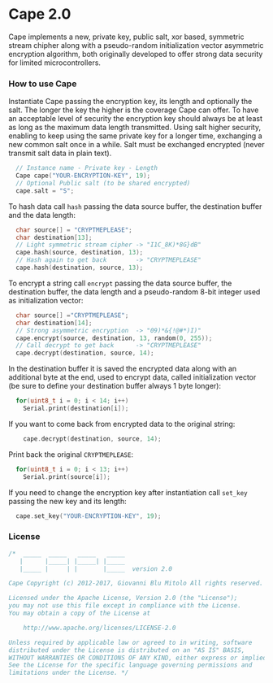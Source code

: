 Cape 2.0
====
Cape implements a new, private key, public salt, xor based, symmetric stream chipher along with a pseudo-random initialization vector asymmetric encryption algorithm, both originally developed to offer strong data security for limited microcontrollers.

### How to use Cape
Instantiate Cape passing the encryption key, its length and optionally the salt. The longer the key the higher is the coverage Cape can offer. To have an acceptable level of security the encryption key should always be at least as long as the maximum data length transmitted. Using salt higher security, enabling to keep using the same private key for a longer time, exchanging a new common salt once in a while. Salt must be exchanged encrypted (never transmit salt data in plain text).
```cpp  
  // Instance name - Private key - Length
  Cape cape("YOUR-ENCRYPTION-KEY", 19);
  // Optional Public salt (to be shared encrypted)
  cape.salt = "S";                      
```
To hash data call `hash` passing the data source buffer, the destination buffer and the data length:
```cpp  
  char source[] = "CRYPTMEPLEASE";
  char destination[13];
  // Light symmetric stream cipher -> "I1C_8K)*8G}dB"
  cape.hash(source, destination, 13);    
  // Hash again to get back        -> "CRYPTMEPLEASE"
  cape.hash(destination, source, 13);   
```
To encrypt a string call `encrypt` passing the data source buffer, the destination buffer, the data length and a pseudo-random 8-bit integer used as initialization vector:
```cpp  
  char source[] ="CRYPTMEPLEASE";
  char destination[14];
  // Strong asymmetric encryption  -> "09)*&{!@#*)I)"
  cape.encrypt(source, destination, 13, random(0, 255));
  // Call decrypt to get back      -> "CRYPTMEPLEASE"
  cape.decrypt(destination, source, 14);
```
In the destination buffer it is saved the encrypted data along with an additional byte at the end, used to encrypt data, called initialization vector (be sure to define your destination buffer always 1 byte longer):
```cpp  
  for(uint8_t i = 0; i < 14; i++)
    Serial.print(destination[i]);
```
If you want to come back from encrypted data to the original string:
```cpp  
    cape.decrypt(destination, source, 14);
```
Print back the original `CRYPTMEPLEASE`:
```cpp  
  for(uint8_t i = 0; i < 13; i++)
    Serial.print(source[i]);
```
If you need to change the encryption key after instantiation call `set_key` passing the new key and its length:
```cpp  
  cape.set_key("YOUR-ENCRYPTION-KEY", 19);
```

### License

```cpp  
/*  _____  _____   _____   _____
   |      |_____| |_____| |_____
   |_____ |     | |       |_____  version 2.0

Cape Copyright (c) 2012-2017, Giovanni Blu Mitolo All rights reserved.

Licensed under the Apache License, Version 2.0 (the "License");
you may not use this file except in compliance with the License.
You may obtain a copy of the License at

    http://www.apache.org/licenses/LICENSE-2.0

Unless required by applicable law or agreed to in writing, software
distributed under the License is distributed on an "AS IS" BASIS,
WITHOUT WARRANTIES OR CONDITIONS OF ANY KIND, either express or implied.
See the License for the specific language governing permissions and
limitations under the License. */
```
